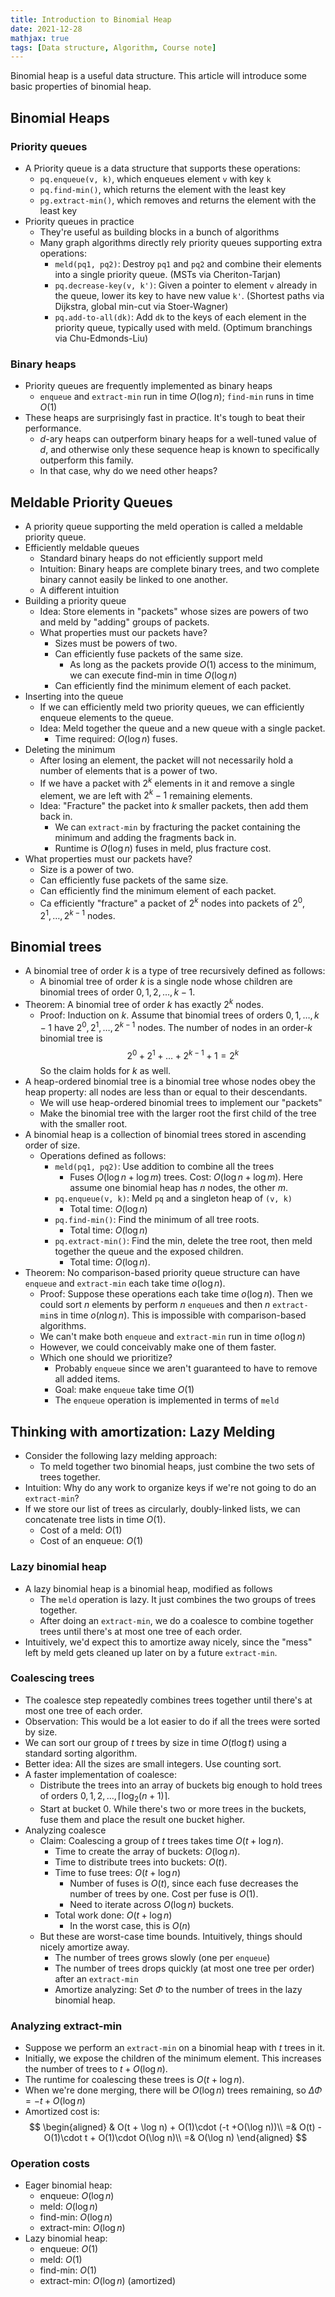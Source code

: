 ```yaml
---
title: Introduction to Binomial Heap
date: 2021-12-28
mathjax: true
tags: [Data structure, Algorithm, Course note]
---
```


Binomial heap is a useful data structure. This article will introduce some basic properties of binomial heap. 

<!-- more -->

## Binomial Heaps

### Priority queues
* A Priority queue is a data structure that supports these operations:
    * `pq.enqueue(v, k)`, which enqueues element `v` with key `k`
    * `pq.find-min()`, which returns the element with the least key
    * `pg.extract-min()`, which removes and returns the element with the least key
* Priority queues in practice
    * They're useful as building blocks in a bunch of algorithms
    * Many graph algorithms directly rely priority queues supporting extra operations:
        * `meld(pq1, pq2)`: Destroy `pq1` and `pq2` and combine their elements into a single priority queue. (MSTs via Cheriton-Tarjan)
        * `pq.decrease-key(v, k')`: Given a pointer to element `v` already in the queue, lower its key to have new value `k'`. (Shortest paths via Dijkstra, global min-cut via Stoer-Wagner)
        * `pq.add-to-all(dk)`: Add `dk` to the keys of each element in the priority queue, typically used with meld. (Optimum branchings via Chu-Edmonds-Liu)

### Binary heaps
* Priority queues are frequently implemented as binary heaps
    * `enqueue` and `extract-min` run in time $O(\log n)$; `find-min` runs in time $O(1)$
* These heaps are surprisingly fast in practice. It's tough to beat their performance.
    * $d$-ary heaps can outperform binary heaps for a well-tuned value of $d$, and otherwise only these sequence heap is known to specifically outperform this family.
    * In that case, why do we need other heaps?

## Meldable Priority Queues
* A priority queue supporting the meld operation is called a meldable priority queue. 
* Efficiently meldable queues
    * Standard binary heaps do not efficiently support meld
    * Intuition: Binary heaps are complete binary trees, and two complete binary cannot easily be linked to one another.
    * A different intuition
* Building a priority queue
    * Idea: Store elements in "packets" whose sizes are powers of two and meld by "adding" groups of packets.
    * What properties must our packets have?
        * Sizes must be powers of two. 
        * Can efficiently fuse packets of the same size.
            * As long as the packets provide $O(1)$ access to the minimum, we can execute find-min in time $O(\log n)$
        * Can efficiently find the minimum element of each packet. 
* Inserting into the queue
    * If we can efficiently meld two priority queues, we can efficiently enqueue elements to the queue. 
    * Idea: Meld together the queue and a new queue with a single packet. 
        * Time required: $O(\log n)$ fuses. 
* Deleting the minimum
    * After losing an element, the packet will not necessarily hold a number of elements that is a power of two. 
    * If we have a packet with $2^k$ elements in it and remove a single element, we are left with $2^k-1$ remaining elements. 
    * Idea: "Fracture" the packet into $k$ smaller packets, then add them back in. 
        * We can `extract-min` by fracturing the packet containing the minimum and adding the fragments back in.
        * Runtime is $O(\log n)$ fuses in meld, plus fracture cost. 
* What properties must our packets have? 
    * Size is a power of two.
    * Can efficiently fuse packets of the same size. 
    * Can efficiently find the minimum element of each packet. 
    * Ca efficiently "fracture" a packet of $2^k$ nodes into packets of $2^0, 2^1, \dots, 2^{k-1}$ nodes.


## Binomial trees
* A binomial tree of order $k$ is a type of tree recursively defined as follows: 
    * A binomial tree of order $k$ is a single node whose children are binomial trees of order $0, 1, 2, \dots, k-1$.
* Theorem: A binomial tree of order $k$ has exactly $2^k$ nodes.
    * Proof: Induction on $k$. 
    Assume that binomial trees of orders $0, 1, \dots, k-1$ have $2^0, 2^1, \dots, 2^{k-1}$ nodes. The number of nodes in an order-$k$ binomial tree is
    $$
    2^0 + 2^1 + \dots + 2^{k-1} +1 = 2^k
    $$
    So the claim holds for $k$ as well. 
* A heap-ordered binomial tree is a binomial tree whose nodes obey the heap property: all nodes are less than or equal to their descendants. 
    * We will use heap-ordered binomial trees to implement our "packets" 
    * Make the binomial tree with the larger root the first child of the tree with the smaller root.
* A binomial heap is a collection of binomial trees stored in ascending order of size. 
    * Operations defined as follows: 
        * `meld(pq1, pq2)`: Use addition to combine all the trees
            * Fuses $O(\log n + \log m)$ trees. Cost: $O(\log n + \log m)$. Here assume one binomial heap has $n$ nodes, the other $m$.
        * `pq.enqueue(v, k)`: Meld `pq` and a singleton heap of `(v, k)`
            * Total time: $O(\log n)$
        * `pq.find-min()`: Find the minimum of all tree roots.
            * Total time: $O(\log n)$
        * `pq.extract-min()`: Find the min, delete the tree root, then meld together the queue and the exposed children.
            * Total time: $O(\log n)$.
* Theorem: No comparison-based priority queue structure can have `enqueue` and `extract-min` each take time $o(\log n)$. 
    * Proof: Suppose these operations each take time $o(\log n)$. Then we could sort $n$ elements by perform $n$ `enqueue`s and then $n$ `extract-min`s in time $o(n\log n)$. This is impossible with comparison-based algorithms.
    * We can't make both `enqueue` and `extract-min` run in time $o(\log n)$
    * However, we could conceivably make one of them faster.
    * Which one should we prioritize?
        * Probably `enqueue` since we aren't guaranteed to have to remove all added items.
        * Goal: make `enqueue` take time $O(1)$
        * The `enqueue` operation is implemented in terms of `meld`

## Thinking with amortization: Lazy Melding

* Consider the following lazy melding approach: 
    * To meld together two binomial heaps, just combine the two sets of trees together. 
* Intuition: Why do any work to organize keys if we're not going to do an `extract-min`? 
* If we store our list of trees as circularly, doubly-linked lists, we can concatenate tree lists in time $O(1)$. 
    * Cost of a meld: $O(1)$
    * Cost of an enqueue: $O(1)$

### Lazy binomial heap
* A lazy binomial heap is a binomial heap, modified as follows
    * The `meld` operation is lazy. It just combines the two groups of trees together.
    * After doing an `extract-min`, we do a coalesce to combine together trees until there's at most one tree of each order. 
* Intuitively, we'd expect this to amortize away nicely, since the "mess" left by meld gets cleaned up later on by a future `extract-min`.

### Coalescing trees
* The coalesce step repeatedly combines trees together until there's at most one tree of each order. 
* Observation: This would be a lot easier to do if all the trees were sorted by size. 
* We can sort our group of $t$ trees by size in time $O(t\log t)$ using a standard sorting algorithm.
* Better idea: All the sizes are small integers. Use counting sort.
* A faster implementation of coalesce:
    * Distribute the trees into an array of buckets big enough to hold trees of orders $0, 1, 2, \dots, \lceil\log_2 (n+1)\rceil$.
    * Start at bucket 0. While there's two or more trees in the buckets, fuse them and place the result one bucket higher. 
* Analyzing coalesce
    * Claim: Coalescing a group of $t$ trees takes time $O(t + \log n)$.
        * Time to create the array of buckets: $O(\log n)$.
        * Time to distribute trees into buckets: $O(t)$. 
        * Time to fuse trees: $O(t + \log n)$ 
            * Number of fuses is $O(t)$, since each fuse decreases the number of trees by one. Cost per fuse is $O(1)$.
            * Need to iterate across $O(\log n)$ buckets. 
        * Total work done: $O(t+\log n)$
            * In the worst case, this is $O(n)$
    * But these are worst-case time bounds. Intuitively, things should nicely amortize away. 
        * The number of trees grows slowly (one per `enqueue`)
        * The number of trees drops quickly (at most one tree per order) after an `extract-min` 
        * Amortize analyzing: Set $\Phi$ to the number of trees in the lazy binomial heap. 

### Analyzing extract-min
* Suppose we perform an `extract-min` on a binomial heap with $t$ trees in it.
* Initially, we expose the children of the minimum element. This increases the number of trees to $t + O(\log n)$.
* The runtime for coalescing these trees is $O(t+\log n)$.
* When we're done merging, there will be $O(\log n)$ trees remaining, so $\Delta \Phi = -t + O(\log n)$
* Amortized cost is:
    $$
    \begin{aligned}
    & O(t + \log n) + O(1)\cdot (-t +O(\log n))\\
    =& O(t) - O(1)\cdot t + O(1)\cdot O(\log n)\\
    =& O(\log n)
    \end{aligned}
    $$



### Operation costs

* Eager binomial heap:
  * enqueue: $O(\log n)$
  * meld: $O(\log n)$
  * find-min: $O(\log n)$
  * extract-min: $O(\log n)$
* Lazy binomial heap:
  * enqueue: $O(1)$
  * meld: $O(1)$
  * find-min: $O(1)$
  * extract-min: $O(\log n)$ (amortized)



